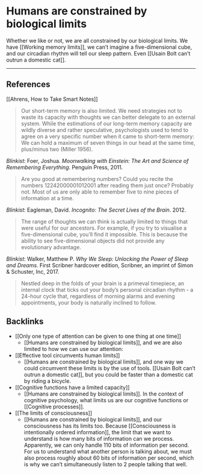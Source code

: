 # Humans are constrained by biological limits
Whether we like or not, we are all constrained by our biological limits. We have [[Working memory limits]], we can’t imagine a five-dimensional cube, and our circadian rhythm will tell our sleep pattern. Even [[Usain Bolt can’t outrun a domestic cat]].

- - -
## References
[[Ahrens, How to Take Smart Notes]]
> Our short-term memory is also limited. We need strategies not to waste its capacity with thoughts we can better delegate to an external system. While the estimations of our long-term memory capacity are wildly diverse and rather speculative, psychologists used to tend to agree on a very specific number when it came to short-term memory: We can hold a maximum of seven things in our head at the same time, plus/minus two (Miller 1956).

*Blinkist*: Foer, Joshua. *Moonwalking with Einstein: The Art and Science of Remembering Everything*. Penguin Press, 2011.
> Are you good at remembering numbers? Could you recite the numbers 12242000001012001 after reading them just once? Probably not. Most of us are only able to remember five to nine pieces of information at a time.

*Blinkist*: Eagleman, David. *Incognito: The Secret Lives of the Brain*. 2012.
> The range of thoughts we can think is actually limited to things that were useful for our ancestors. For example, if you try to visualise a five-dimensional cube, you’ll find it impossible. This is because the ability to see five-dimensional objects did not provide any evolutionary advantage.

*Blinkist*: Walker, Matthew P. *Why We Sleep: Unlocking the Power of Sleep and Dreams*. First Scribner hardcover edition, Scribner, an imprint of Simon & Schuster, Inc, 2017.
> Nestled deep in the folds of your brain is a primeval timepiece, an internal clock that ticks out your body’s personal circadian rhythm - a 24-hour cycle that, regardless of morning alarms and evening appointments, your body is naturally inclined to follow.

## Backlinks
* [[Only one type of attention can be given to one thing at one time]]
	* [[Humans are constrained by biological limits]], and we are also limited to how we can use our attention:
* [[Effective tool circumvents human limits]]
	* [[Humans are constrained by biological limits]], and one way we could circumvent these limits is by the use of tools. [[Usain Bolt can’t outrun a domestic cat]], but you could be faster than a domestic cat by riding a bicycle.
* [[Cognitive functions have a limited capacity]]
	* [[Humans are constrained by biological limits]]. In the context of cognitive psychology, what limits us are our cognitive functions or [[Cognitive processes]].
* [[The limits of consciousness]]
	* [[Humans are constrained by biological limits]], and our consciousness has its limits too. Because [[Consciousness is intentionally ordered information]], the limit that we want to understand is how many bits of information can we process. Apparently, we can only handle 110 bits of information per second. For us to understand what another person is talking about, we must also process roughly about 60 bits of information per second, which is why we can’t simultaneously listen to 2 people talking that well.

<!-- #evergreen -->

<!-- {BearID:F134A112-FB88-4E81-BC66-EEDD193258F2-57831-0001039CFE616AAC} -->
